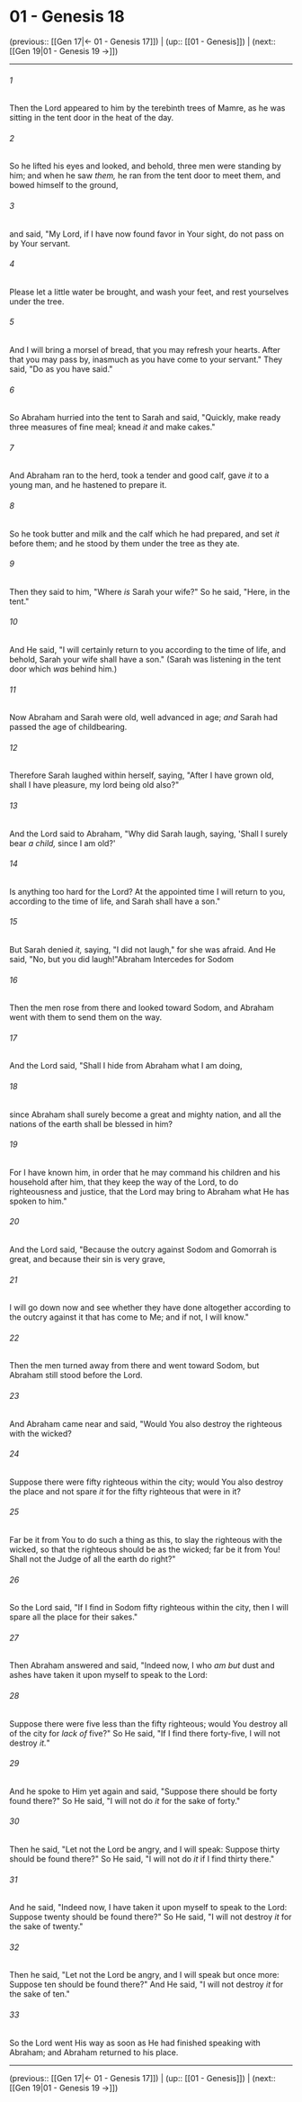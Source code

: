 # 01 - Genesis 18

(previous:: [[Gen 17|← 01 - Genesis 17]]) | (up:: [[01 - Genesis]]) | (next:: [[Gen 19|01 - Genesis 19 →]])

***


###### 1 
Then the Lord appeared to him by the terebinth trees of Mamre, as he was sitting in the tent door in the heat of the day. 

###### 2 
So he lifted his eyes and looked, and behold, three men were standing by him; and when he saw _them,_ he ran from the tent door to meet them, and bowed himself to the ground, 

###### 3 
and said, "My Lord, if I have now found favor in Your sight, do not pass on by Your servant. 

###### 4 
Please let a little water be brought, and wash your feet, and rest yourselves under the tree. 

###### 5 
And I will bring a morsel of bread, that you may refresh your hearts. After that you may pass by, inasmuch as you have come to your servant." They said, "Do as you have said." 

###### 6 
So Abraham hurried into the tent to Sarah and said, "Quickly, make ready three measures of fine meal; knead _it_ and make cakes." 

###### 7 
And Abraham ran to the herd, took a tender and good calf, gave _it_ to a young man, and he hastened to prepare it. 

###### 8 
So he took butter and milk and the calf which he had prepared, and set _it_ before them; and he stood by them under the tree as they ate. 

###### 9 
Then they said to him, "Where _is_ Sarah your wife?" So he said, "Here, in the tent." 

###### 10 
And He said, "I will certainly return to you according to the time of life, and behold, Sarah your wife shall have a son." (Sarah was listening in the tent door which _was_ behind him.) 

###### 11 
Now Abraham and Sarah were old, well advanced in age; _and_ Sarah had passed the age of childbearing. 

###### 12 
Therefore Sarah laughed within herself, saying, "After I have grown old, shall I have pleasure, my lord being old also?" 

###### 13 
And the Lord said to Abraham, "Why did Sarah laugh, saying, 'Shall I surely bear _a child,_ since I am old?' 

###### 14 
Is anything too hard for the Lord? At the appointed time I will return to you, according to the time of life, and Sarah shall have a son." 

###### 15 
But Sarah denied _it,_ saying, "I did not laugh," for she was afraid. And He said, "No, but you did laugh!"Abraham Intercedes for Sodom 

###### 16 
Then the men rose from there and looked toward Sodom, and Abraham went with them to send them on the way. 

###### 17 
And the Lord said, "Shall I hide from Abraham what I am doing, 

###### 18 
since Abraham shall surely become a great and mighty nation, and all the nations of the earth shall be blessed in him? 

###### 19 
For I have known him, in order that he may command his children and his household after him, that they keep the way of the Lord, to do righteousness and justice, that the Lord may bring to Abraham what He has spoken to him." 

###### 20 
And the Lord said, "Because the outcry against Sodom and Gomorrah is great, and because their sin is very grave, 

###### 21 
I will go down now and see whether they have done altogether according to the outcry against it that has come to Me; and if not, I will know." 

###### 22 
Then the men turned away from there and went toward Sodom, but Abraham still stood before the Lord. 

###### 23 
And Abraham came near and said, "Would You also destroy the righteous with the wicked? 

###### 24 
Suppose there were fifty righteous within the city; would You also destroy the place and not spare _it_ for the fifty righteous that were in it? 

###### 25 
Far be it from You to do such a thing as this, to slay the righteous with the wicked, so that the righteous should be as the wicked; far be it from You! Shall not the Judge of all the earth do right?" 

###### 26 
So the Lord said, "If I find in Sodom fifty righteous within the city, then I will spare all the place for their sakes." 

###### 27 
Then Abraham answered and said, "Indeed now, I who _am_ _but_ dust and ashes have taken it upon myself to speak to the Lord: 

###### 28 
Suppose there were five less than the fifty righteous; would You destroy all of the city for _lack of_ five?" So He said, "If I find there forty-five, I will not destroy _it._" 

###### 29 
And he spoke to Him yet again and said, "Suppose there should be forty found there?" So He said, "I will not do _it_ for the sake of forty." 

###### 30 
Then he said, "Let not the Lord be angry, and I will speak: Suppose thirty should be found there?" So He said, "I will not do _it_ if I find thirty there." 

###### 31 
And he said, "Indeed now, I have taken it upon myself to speak to the Lord: Suppose twenty should be found there?" So He said, "I will not destroy _it_ for the sake of twenty." 

###### 32 
Then he said, "Let not the Lord be angry, and I will speak but once more: Suppose ten should be found there?" And He said, "I will not destroy _it_ for the sake of ten." 

###### 33 
So the Lord went His way as soon as He had finished speaking with Abraham; and Abraham returned to his place.

***

(previous:: [[Gen 17|← 01 - Genesis 17]]) | (up:: [[01 - Genesis]]) | (next:: [[Gen 19|01 - Genesis 19 →]])
